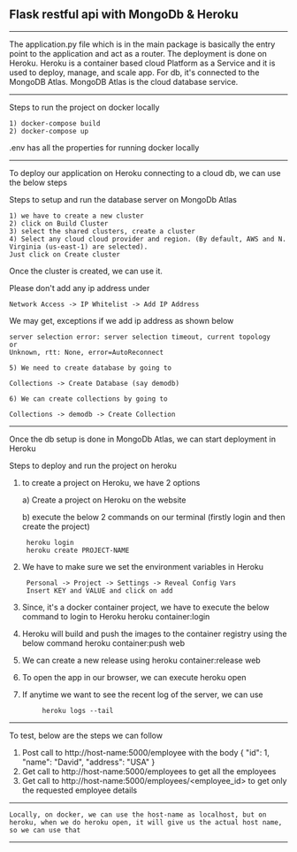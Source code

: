 
Flask restful api with MongoDb & Heroku
---

---
The application.py file which is in the main package is basically the entry point to the application and act as a router.
The deployment is done on Heroku. Heroku is a container based cloud Platform as a Service and it is used to deploy, manage, and scale app.
For db, it's connected to the MongoDB Atlas. MongoDB Atlas is the cloud database service. 

---
Steps to run the project on docker locally

    1) docker-compose build
    2) docker-compose up

.env has all the properties for running docker locally

---

To deploy our application on Heroku connecting to a cloud db, we can use the below steps

Steps to setup and run the database server on MongoDb Atlas

    1) we have to create a new cluster
    2) click on Build Cluster
    3) select the shared clusters, create a cluster 
    4) Select any cloud cloud provider and region. (By default, AWS and N. Virginia (us-east-1) are selected).
    Just click on Create cluster 

Once the cluster is created, we can use it.

Please don't add any ip address under 
    
    Network Access -> IP Whitelist -> Add IP Address

We may get, exceptions if we add ip address as shown below

    server selection error: server selection timeout, current topology
    or
    Unknown, rtt: None, error=AutoReconnect

    5) We need to create database by going to

    Collections -> Create Database (say demodb)

    6) We can create collections by going to 

    Collections -> demodb -> Create Collection

---

Once the db setup is done in MongoDb Atlas, we can start deployment in Heroku

Steps to deploy and run the project on heroku

1) to create a project on Heroku, we have 2 options

    a) Create a project on Heroku on the website 

    b) execute the below 2 commands on our terminal (firstly login and then create the project)

        heroku login
        heroku create PROJECT-NAME

2) We have to make sure we set the environment variables in Heroku

        Personal -> Project -> Settings -> Reveal Config Vars 
        Insert KEY and VALUE and click on add

3) Since, it's a docker container project, we have to execute the below command to login to Heroku
heroku container:login  

4) Heroku will build and push the images to the container registry using the below command
heroku container:push web 

5) We can create a new release using
heroku container:release web

6) To open the app in our browser, we can execute
heroku open

7) If anytime we want to see the recent log of the server, we can use 

            heroku logs --tail

---

To test, below are the steps we can follow

1) Post call to http://host-name:5000/employee with the body
    {
    "id": 1,
    "name": "David",
    "address": "USA"
    }
2) Get call to http://host-name:5000/employees to get all the employees
3) Get call to http://host-name:5000/employees/<employee_id> to get only the requested employee details

---

    Locally, on docker, we can use the host-name as localhost, but on heroku, when we do heroku open, it will give us the actual host name, so we can use that


---